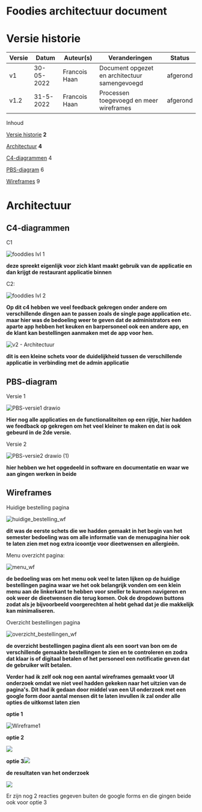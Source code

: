 # Foodies architectuur document

# Versie historie

| **Versie** | **Datum** | **Auteur(s)** | **Veranderingen** | **Status** |
| --- | --- | --- | --- | --- |
| v1 | 30-05-2022 | Francois Haan | Document opgezet en architectuur samengevoegd | afgerond |
| v1.2 | 31-5-2022 | Francois Haan | Processen toegevoegd en meer wireframes | afgerond |

Inhoud

[Versie historie](#_heading=h.gjdgxs) **2**

[Architectuur](#_heading=h.30j0zll) **4**

[C4-diagrammen](#_heading=h.1fob9te) 4

[PBS-diagram](#_heading=h.3znysh7) 6

[Wireframes](#_heading=h.2et92p0) 9

# Architectuur

## C4-diagrammen

C1


![fooddies lvl 1](https://user-images.githubusercontent.com/71487939/171140200-1cac9646-8374-49a9-8690-f481aea20e95.png)

**deze spreekt eigenlijk voor zich klant maakt gebruik van de applicatie en dan krijgt de restaurant applicatie binnen**

C2:

![fooddies lvl 2](https://user-images.githubusercontent.com/71487939/171140309-add5a600-3902-4665-b700-af6403327f37.png)

**Op dit c4 hebben we veel feedback gekregen onder andere om verschillende dingen aan te passen zoals de single page application etc. maar hier was de bedoeling weer te geven dat de administrators een aparte app hebben het keuken en barpersoneel ook een andere app, en de klant kan bestellingen aanmaken met de app voor hen.**

![v2 - Architectuur](https://user-images.githubusercontent.com/71487939/171140605-e438f971-022c-411d-8eff-b339711a0355.png)

**dit is een kleine schets voor de duidelijkheid tussen de verschillende applicatie in verbinding met de admin applicatie**

## PBS-diagram

Versie 1

![PBS-versie1 drawio](https://user-images.githubusercontent.com/71487939/171140791-ea56e914-8b56-4b7c-ac2a-f789e1b8fdb1.png)

**Hier nog alle applicaties en de functionaliteiten op een rijtje, hier hadden we feedback op gekregen om het veel kleiner te maken en dat is ook gebeurd in de 2de versie.**

Versie 2

![PBS-versie2 drawio (1)](https://user-images.githubusercontent.com/71487939/171140824-463f10b9-5ea1-4ecf-8dde-690dd31007da.png)

**hier hebben we het opgedeeld in software en documentatie en waar we aan gingen werken in beide**

## Wireframes

Huidige bestelling pagina

![huidige_bestelling_wf](https://user-images.githubusercontent.com/71487939/171141360-24cb65dc-e02d-444d-b173-be538fd14fb6.PNG)

**dit was de eerste schets die we hadden gemaakt in het begin van het semester bedoeling was om alle informatie van de menupagina hier ook te laten zien met nog extra icoontje voor dieetwensen en allergieën.**

Menu overzicht pagina:

![menu_wf](https://user-images.githubusercontent.com/71487939/171141378-cae78c13-4e6e-465f-af5f-abf81768e0fc.PNG)

**de bedoeling was om het menu ook veel te laten lijken op de huidige bestellingen pagina waar we het ook belangrijk vonden om een klein menu aan de linkerkant te hebben voor sneller te kunnen navigeren en ook weer de dieetwensen die terug komen. Ook de dropdown buttons zodat als je bijvoorbeeld voorgerechten al hebt gehad dat je die makkelijk kan minimaliseren.**

Overzicht bestellingen pagina

![overzicht_bestellingen_wf](https://user-images.githubusercontent.com/71487939/171141394-2924b5b9-5790-4b59-b276-63f7ec09396f.PNG)

**de overzicht bestellingen pagina dient als een soort van bon om de verschillende gemaakte bestellingen te zien en te controleren en zodra dat klaar is of digitaal betalen of het personeel een notificatie geven dat de gebruiker wilt betalen.**

**Verder had ik zelf ook nog een aantal wireframes gemaakt voor UI onderzoek omdat we niet veel hadden gekeken naar het uitzien van de pagina&#39;s. Dit had ik gedaan door middel van een UI onderzoek met een google form door aantal mensen dit te laten invullen ik zal onder alle opties de uitkomst laten zien**

**optie 1**

![Wireframe1](https://user-images.githubusercontent.com/71487939/171139796-cb7d81eb-e207-46d3-b8d6-c9f8a1cd90af.PNG)


**optie 2**

![](RackMultipart20220531-1-d4herd_html_144fb92c08859337.png)

**optie 3**![](RackMultipart20220531-1-d4herd_html_a80a318eb6d33c0a.png)

**de resultaten van het onderzoek**

![](RackMultipart20220531-1-d4herd_html_8322262182ff0fec.png)

Er zijn nog 2 reacties gegeven buiten de google forms en die gingen beide ook voor optie 3
